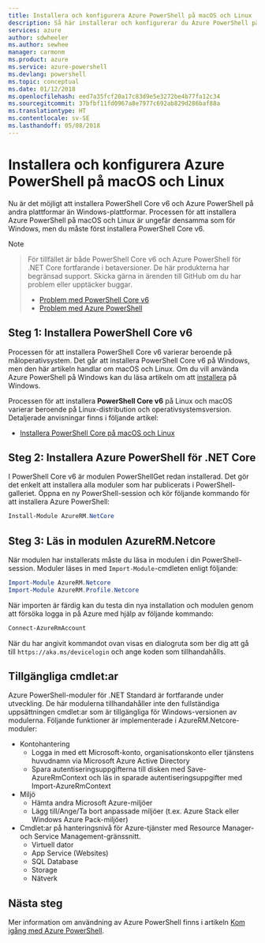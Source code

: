 ```yaml
---
title: Installera och konfigurera Azure PowerShell på macOS och Linux | Microsoft Docs
description: Så här installerar och konfigurerar du Azure PowerShell på macOS och Linux för första gången.
services: azure
author: sdwheeler
ms.author: sewhee
manager: carmonm
ms.product: azure
ms.service: azure-powershell
ms.devlang: powershell
ms.topic: conceptual
ms.date: 01/12/2018
ms.openlocfilehash: eed7a35fcf20a17c83d9e5e3272be4b77fa12c34
ms.sourcegitcommit: 37bfbf11fd0967a8e7977c692ab829d286baf88a
ms.translationtype: HT
ms.contentlocale: sv-SE
ms.lasthandoff: 05/08/2018
---
```

# <a name="install-and-configure-azure-powershell-on-macos-and-linux"></a>Installera och konfigurera Azure PowerShell på macOS och Linux

Nu är det möjligt att installera PowerShell Core v6 och Azure PowerShell på andra plattformar än Windows-plattformar.
Processen för att installera Azure PowerShell på macOS och Linux är ungefär densamma som för Windows, men du måste först installera PowerShell Core v6.

> [!NOTE]

> För tillfället är både PowerShell Core v6 och Azure PowerShell för .NET Core fortfarande i betaversioner.
> De här produkterna har begränsad support. Skicka gärna in ärenden till GitHub om du har problem eller upptäcker buggar.
>
> * [Problem med PowerShell Core v6](https://github.com/PowerShell/PowerShell/issues)
> * [Problem med Azure PowerShell](https://github.com/azure/azure-docs-powershell/issues)

## <a name="step-1-install-powershell-core-v6"></a>Steg 1: Installera PowerShell Core v6

Processen för att installera PowerShell Core v6 varierar beroende på måloperativsystem.
Det går att installera PowerShell Core v6 på Windows, men den här artikeln handlar om macOS och Linux. Om du vill använda Azure PowerShell på Windows kan du läsa artikeln om att [installera](./install-azurerm-ps.md) på Windows.

Processen för att installera **PowerShell Core v6** på Linux och macOS varierar beroende på Linux-distribution och operativsystemsversion.
Detaljerade anvisningar finns i följande artikel:

- [Installera PowerShell Core på macOS och Linux](/powershell/scripting/setup/installing-powershell-core-on-macos-and-linux)

## <a name="step-2-install-azure-powershell-for-net-core"></a>Steg 2: Installera Azure PowerShell för .NET Core

I PowerShell Core v6 är modulen PowerShellGet redan installerad. Det gör det enkelt att installera alla moduler som har publicerats i PowerShell-galleriet. Öppna en ny PowerShell-session och kör följande kommando för att installera Azure PowerShell:

```powershell
Install-Module AzureRM.NetCore
```

## <a name="step-3-load-the-azurermnetcore-module"></a>Steg 3: Läs in modulen AzureRM.Netcore

När modulen har installerats måste du läsa in modulen i din PowerShell-session. Moduler läses in med `Import-Module`-cmdleten enligt följande:

```powershell
Import-Module AzureRM.Netcore
Import-Module AzureRM.Profile.Netcore
```

När importen är färdig kan du testa din nya installation och modulen genom att försöka logga in på Azure med hjälp av följande kommando:

```powershell
Connect-AzureRmAccount
```

När du har angivit kommandot ovan visas en dialogruta som ber dig att gå till `https://aka.ms/devicelogin` och ange koden som tillhandahålls.

## <a name="available-cmdlets"></a>Tillgängliga cmdlet:ar

Azure PowerShell-moduler för .NET Standard är fortfarande under utveckling. De här modulerna tillhandahåller inte den fullständiga uppsättningen cmdlet:ar som är tillgängliga för Windows-versionen av modulerna. Följande funktioner är implementerade i AzureRM.Netcore-moduler:

* Kontohantering
  - Logga in med ett Microsoft-konto, organisationskonto eller tjänstens huvudnamn via Microsoft Azure Active Directory
  - Spara autentiseringsuppgifterna till disken med Save-AzureRmContext och läs in sparade autentiseringsuppgifter med Import-AzureRmContext
* Miljö
  - Hämta andra Microsoft Azure-miljöer
  - Lägg till/Ange/Ta bort anpassade miljöer (t.ex. Azure Stack eller Windows Azure Pack-miljöer)
* Cmdlet:ar på hanteringsnivå för Azure-tjänster med Resource Manager- och Service Management-gränssnitt.
  - Virtuell dator
  - App Service (Websites)
  - SQL Database
  - Storage
  - Nätverk

## <a name="next-steps"></a>Nästa steg

Mer information om användning av Azure PowerShell finns i artikeln [Kom igång med Azure PowerShell](get-started-azureps.md).
